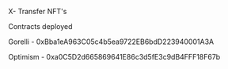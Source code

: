 X- Transfer NFT's 

Contracts deployed 

Gorelli - 0xBba1eA963C05c4b5ea9722EB6bdD223940001A3A

Optimism - 0xa0C5D2d665869641E86c3d5fE3c9dB4FFF18F67b